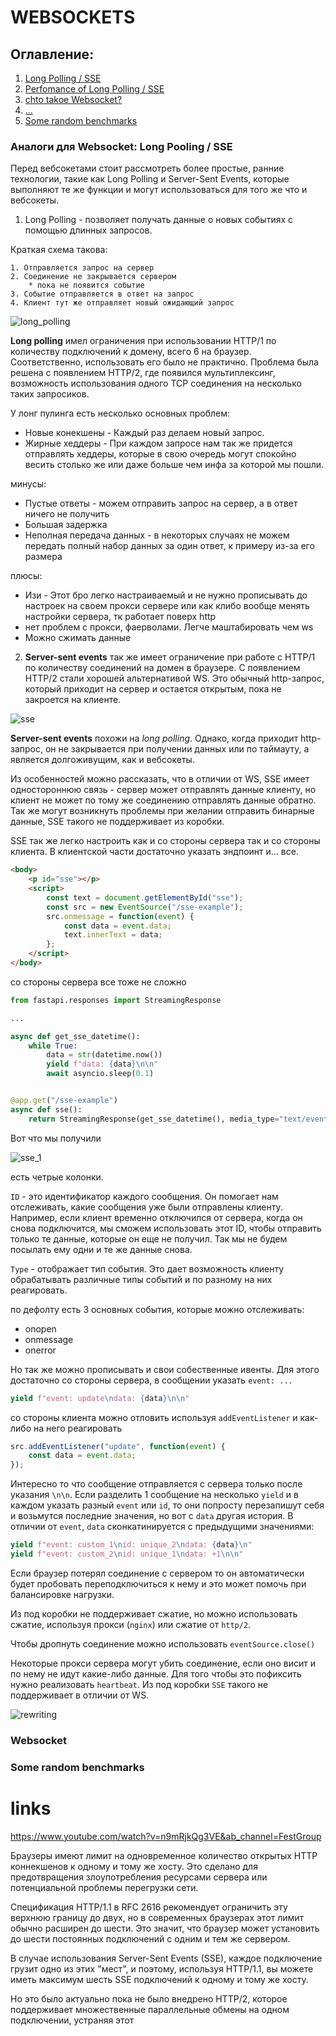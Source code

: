 # WEBSOCKETS

## Оглавление:
1. [Long Polling / SSE](#long-polling--sse)
2. [Perfomance of Long Polling / SSE]()
3. [chto takoe Websocket?](#websocket)
4. [...]()
5. [Some random benchmarks](#some-random-benchmarks)

### Аналоги для Websocket: Long Pooling / SSE
Перед вебсокетами стоит рассмотреть более простые, ранние технологии, 
такие как Long Polling и Server-Sent Events, которые выполняют те же функции и могут использоваться для того же что и вебсокеты.

1. Long Polling - позволяет получать данные о новых событиях с помощью длинных запросов.

Краткая схема такова:

    1. Отправляется запрос на сервер
    2. Соединение не закрывается сервером
        * пока не появится событие
    3. Событие отправляется в ответ на запрос
    4. Клиент тут же отправляет новый ожидающий запрос


![long_polling](static/long-polling-example.jpeg)

**Long polling** имел ограничения при использовании HTTP/1 по количеству подключений к домену,
всего 6 на браузер. Соответственно, использовать его было не практично.
Проблема была решена с появлением HTTP/2, где появился мультиплексинг,
возможность использования одного TCP соединения на несколько таких запросиков.

У лонг пулинга есть несколько основных проблем:
* Новые конекшены - Каждый раз делаем новый запрос.
* Жирные хеддеры - При каждом запросе нам так же придется отправлять хеддеры, которые в свою очередь могут спокойно весить столько же или даже больше чем инфа за которой мы пошли.

минусы:
* Пустые ответы - можем отправить запрос на сервер, а в ответ ничего не получить
* Большая задержка
* Неполная передача данных - в некоторых случаях не можем передать полный набор данных за один ответ, к примеру из-за его размера

плюсы:
* Изи - Этот бро легко настраиваемый и не нужно прописывать до настроек на своем прокси сервере или как клибо вообще менять настройки сервера, тк работает поверх http
* нет проблем с прокси, фаерволами. Легче маштабировать чем ws 
* Можно сжимать данные

2. **Server-sent events** так же имеет ограничение при работе с HTTP/1 по количеству соединений на домен в браузере. С появлением HTTP/2 стали хорошей альтернативой WS.
Это обычный http-запрос, который приходит на сервер и остается открытым, пока не закроется на клиенте.

![sse](static/sse-example.jpeg)

**Server-sent events** похожи на *long polling*. Однако, когда приходит http-запрос, он не закрывается при получении данных или по таймауту, а является долгоживущим, как и вебсокеты.

Из особенностей можно рассказать, что в отличии от WS, SSE имеет одностороннюю связь - сервер может отправлять данные клиенту, но клиент не может по тому же соединению отправлять данные обратно. Так же могут возникнуть проблемы при желании отправить бинарные данные, SSE такого не поддерживает из коробки.

SSE так же легко настроить как и со стороны сервера так и со стороны клиента. В клиентской части достаточно указать эндпоинт и... все.
```html
<body>
    <p id="sse"></p>
    <script>
        const text = document.getElementById("sse");
        const src = new EventSource("/sse-example");
        src.onmessage = function(event) {
            const data = event.data;
            text.innerText = data;
        };
    </script>
</body>
```
со стороны сервера все тоже не сложно
```python
from fastapi.responses import StreamingResponse

...

async def get_sse_datetime():
    while True:
        data = str(datetime.now())
        yield f"data: {data}\n\n"
        await asyncio.sleep(0.1)


@app.get("/sse-example")
async def sse():
    return StreamingResponse(get_sse_datetime(), media_type="text/event-stream")
```

Вот что мы получили

![sse_1](static/sse_1.gif)

есть четрые колонки.

`ID` - это идентификатор каждого сообщения. Он помогает нам отслеживать, какие сообщения уже были отправлены клиенту. Например, если клиент временно отключился от сервера, когда он снова подключится, мы сможем использовать этот ID, чтобы отправить только те данные, которые он еще не получил. Так мы не будем посылать ему одни и те же данные снова.

`Type` - отображает тип события. Это дает возможность клиенту обрабатывать различные типы событий и по разному на них реагировать.

по дефолту есть 3 основных события, которые можно отслеживать:
* onopen
* onmessage
* onerror

Но так же можно прописывать и свои собественные ивенты. Для этого достаточно со стороны сервера, в сообщении указать `event: ...`

```python
yield f"event: update\ndata: {data}\n\n"
```

со стороны клиента можно отловить используя `addEventListener` и как-либо на него реагировать

```javascript
src.addEventListener("update", function(event) {
    const data = event.data;
});
```

Интересно то что сообщение отправляется с сервера только после указания `\n\n`. Если разделить 1 сообщение на несколько `yield` и в каждом указать разный `event` или `id`, то они попросту перезапишут себя и возьмутся последние значения, но вот с `data` другая история. В отличии от `event`, `data` сконкатинируется с предыдущими значениями:

```python
yield f"event: custom_1\nid: unique_2\ndata: {data}\n"
yield f"event: custom_2\nid: unique_1\ndata: +1\n\n"
```

Если браузер потерял соединение с сервером то он автоматически будет пробовать переподключиться к нему и это может помочь при балансировке нагрузки.

Из под коробки не поддерживает сжатие, но можно использовать сжатие, используя прокси (`nginx`) или сжатие от `http/2`. 

Чтобы дропнуть соединение можно использовать `eventSource.close()`

Некоторые прокси сервера могут убить соединение, если оно висит и по нему не идут какие-либо данные. Для того чтобы это пофиксить нужно реализовать `heartbeat`. Из под коробки `SSE` такого не поддерживает в отличии от WS.

![rewriting](static/rewriting.png)

### Websocket

### Some random benchmarks



# links

https://www.youtube.com/watch?v=n9mRjkQg3VE&ab_channel=FestGroup


Браузеры имеют лимит на одновременное количество открытых HTTP коннекшенов к одному и тому же хосту. Это сделано для предотвращения злоупотребления ресурсами сервера или потенциальной проблемы перегрузки сети.

Спецификация HTTP/1.1 в RFC 2616 рекомендует ограничить эту верхнюю границу до двух, но в современных браузерах этот лимит обычно расширен до шести. Это значит, что браузер может установить до шести постоянных подключений с одним и тем же сервером.

В случае использования Server-Sent Events (SSE), каждое подключение грузит одно из этих "мест", и поэтому, используя HTTP/1.1, вы можете иметь максимум шесть SSE подключений к одному и тому же хосту.

Но это было актуально пока не было внедрено HTTP/2, которое поддерживает множественные параллельные обмены на одном подключении, устраняя этот